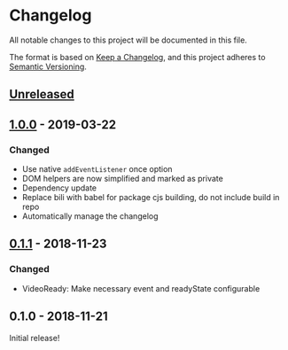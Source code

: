 # Changelog

All notable changes to this project will be documented in this file.

The format is based on [Keep a Changelog](https://keepachangelog.com/en/1.0.0/),
and this project adheres to [Semantic Versioning](https://semver.org/spec/v2.0.0.html).

## [Unreleased]

## [1.0.0] - 2019-03-22

### Changed

-   Use native `addEventListener` once option
-   DOM helpers are now simplified and marked as private
-   Dependency update
-   Replace bili with babel for package cjs building, do not include build in repo
-   Automatically manage the changelog

## [0.1.1] - 2018-11-23

### Changed

-   VideoReady: Make necessary event and readyState configurable

## 0.1.0 - 2018-11-21

Initial release!

[unreleased]: https://github.com/fork/video-lib/compare/v1.0.0...HEAD
[1.0.0]: https://github.com/fork/video-lib/compare/v0.1.1...v1.0.0
[0.1.1]: https://github.com/fork/video-lib/compare/v0.1.0...v0.1.1
